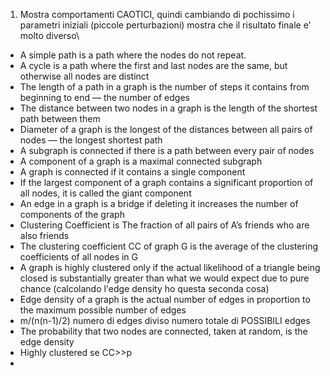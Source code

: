 1. Mostra comportamenti CAOTICI, quindi cambiando di pochissimo i parametri iniziali (piccole perturbazioni) mostra che il risultato finale e' molto diverso\


* A simple path is a path where the nodes do not repeat.
* A cycle is a path where the first and last nodes are the same, but otherwise all nodes are distinct
* The length of a path in a graph is the number of steps it contains from beginning to end — the number of edges
* The distance between two nodes in a graph is the length of the shortest path between them
* Diameter of a graph is the longest of the distances between all pairs of nodes — the longest shortest path
* A subgraph is connected if there is a path between every pair of nodes
* A component of a graph is a maximal connected subgraph
* A graph is connected if it contains a single component
* If the largest component of a graph contains a significant proportion of all nodes, it is called the giant component
* An edge in a graph is a bridge if deleting it increases the number of components of the graph
* Clustering Coefficient is The fraction of all pairs of A’s friends who are also friends
* The clustering coefficient CC of graph G is the average of the clustering coefficients of all nodes in G
* A graph is highly clustered only if the actual likelihood of a triangle being closed is substantially greater than what we would expect due to pure chance (calcolando l'edge density ho questa seconda cosa)
* Edge density of a graph is the actual number of edges in proportion to the maximum possible number of edges
* m/(n(n-1)/2) numero di edges diviso numero  totale di POSSIBILI edges
* The probability that two nodes are connected, taken at random, is the edge density
* Highly clustered se CC>>p
*